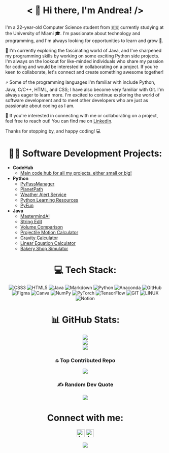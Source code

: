 # <p align="center">< 👋 Hi there, I'm Andrea! /></p>
I'm a 22-year-old Computer Science student from 🇪🇸 currently studying at the University of Miami 🎓. I'm passionate about technology and programming, and I'm always looking for opportunities to learn and grow 🌱.

🔭 I'm currently exploring the fascinating world of Java, and I've sharpened my programming skills by working on some exciting Python side projects. I'm always on the lookout for like-minded individuals who share my passion for coding and would be interested in collaborating on a project. If you're keen to collaborate, let's connect and create something awesome together!

⚡ Some of the programming languages I'm familiar with include Python, Java, C/C++, HTML, and CSS; I have also become very familiar with Git. I'm always eager to learn more. I'm excited to continue exploring the world of software development and to meet other developers who are just as passionate about coding as I am.

🤝 If you're interested in connecting with me or collaborating on a project, feel free to reach out! You can find me on [LinkedIn](https://linkedin.com/in/andrea-venti).

Thanks for stopping by, and happy coding! 💻

<div align="center">

# 👨‍💻 Software Development Projects:

</div>

- <b>CodeHub</b>
  - [Main code hub for all my projects, either small or big!](https://github.com/av1155/CodeHub)
- <b>Python</b>
  - [PyPassManager](https://github.com/av1155/PyPassManager)
  - [PlanetPath](https://github.com/av1155/PlanetPath)
  - [Weather Alert Service](https://github.com/av1155/Weather-Alert-Service)
  - [Python Learning Resources](https://github.com/av1155/Python-Learning-Resources)
  - [PyFun](https://github.com/av1155/PyFun)
- <b>Java</b>
  - [MastermindAI](https://github.com/av1155/MastermindAI)
  - [String Edit](https://github.com/av1155/CodeHub/tree/main/Projects/Java_Projects/StringEdit)
  - [Volume Comparison](https://github.com/av1155/CodeHub/tree/main/Projects/Java_Projects/VolumeComparison)
  - [Projectile Motion Calculator](https://github.com/av1155/CodeHub/tree/main/Projects/Java_Projects/ProjectileMotionCalculator)
  - [Gravity Calculator](https://github.com/av1155/CodeHub/tree/main/Projects/Java_Projects/Gravity%20Calculator)
  - [Linear Equation Calculator](https://github.com/av1155/CodeHub/tree/main/Projects/Java_Projects/Linear%20Equation%20Calculator)
  - [Bakery Shop Simulator](https://github.com/av1155/CodeHub/tree/main/Projects/Java_Projects/Bakery%20Shop)

<div align="center">
  
# 💻 Tech Stack:
![CSS3](https://img.shields.io/badge/css3-%231572B6.svg?style=for-the-badge&logo=css3&logoColor=white) ![HTML5](https://img.shields.io/badge/html5-%23E34F26.svg?style=for-the-badge&logo=html5&logoColor=white) ![Java](https://img.shields.io/badge/java-%23ED8B00.svg?style=for-the-badge&logo=java&logoColor=white) ![Markdown](https://img.shields.io/badge/markdown-%23000000.svg?style=for-the-badge&logo=markdown&logoColor=white) ![Python](https://img.shields.io/badge/python-3670A0?style=for-the-badge&logo=python&logoColor=ffdd54) ![Anaconda](https://img.shields.io/badge/Anaconda-%2344A833.svg?style=for-the-badge&logo=anaconda&logoColor=white) ![GitHub](https://img.shields.io/badge/GitHub-%23121011.svg?style=for-the-badge&logo=github&logoColor=white) 	![Figma](https://img.shields.io/badge/figma-%23F24E1E.svg?style=for-the-badge&logo=figma&logoColor=white) ![Canva](https://img.shields.io/badge/Canva-%2300C4CC.svg?style=for-the-badge&logo=Canva&logoColor=white) ![NumPy](https://img.shields.io/badge/numpy-%23013243.svg?style=for-the-badge&logo=numpy&logoColor=white) ![PyTorch](https://img.shields.io/badge/PyTorch-%23EE4C2C.svg?style=for-the-badge&logo=PyTorch&logoColor=white) ![TensorFlow](https://img.shields.io/badge/TensorFlow-%23FF6F00.svg?style=for-the-badge&logo=TensorFlow&logoColor=white) ![GIT](https://img.shields.io/badge/Git-fc6d26?style=for-the-badge&logo=git&logoColor=white) ![LINUX](https://img.shields.io/badge/Linux-FCC624?style=for-the-badge&logo=linux&logoColor=black) ![Notion](https://img.shields.io/badge/Notion-%23000000.svg?style=for-the-badge&logo=notion&logoColor=white)
# 📊 GitHub Stats:
![](https://github-readme-stats.vercel.app/api?username=av1155&theme=react&hide_border=false&include_all_commits=true&count_private=true)<br/>
![](https://github-readme-streak-stats.herokuapp.com/?user=av1155&theme=react&hide_border=false)<br/>
![](https://github-readme-stats.vercel.app/api/top-langs/?username=av1155&theme=react&hide_border=false&include_all_commits=true&count_private=true&layout=compact)

### 🔝 Top Contributed Repo
![](https://github-contributor-stats.vercel.app/api?username=av1155&limit=5&theme=tokyonight&combine_all_yearly_contributions=true)

### ✍️ Random Dev Quote
![](https://quotes-github-readme.vercel.app/api?type=horizontal&theme=tokyonight)

# Connect with me:

[<img alt="AndreaVenti | Twitter" width="25px" src="https://www.svgrepo.com/show/475689/twitter-color.svg" />][twitter]
[<img alt="AndreaVenti | LinkedIn" width="25px" src="https://www.svgrepo.com/show/448234/linkedin.svg" />][linkedin]

[twitter]: https://twitter.com/Andru_VF
[linkedin]: https://www.linkedin.com/in/andrea-venti/

[![](https://visitcount.itsvg.in/api?id=av1155&icon=0&color=0)](https://visitcount.itsvg.in)

</div>
